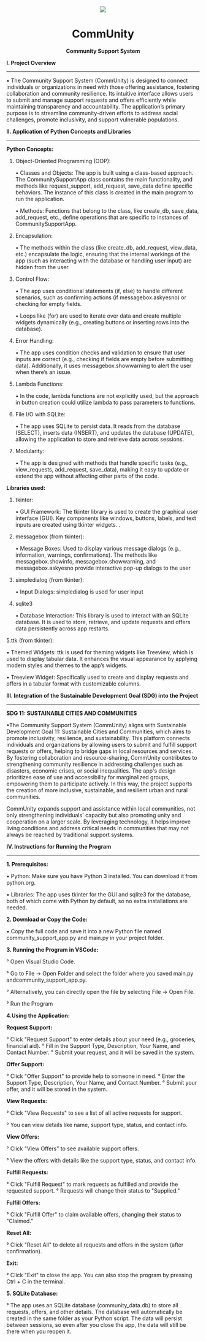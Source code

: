 <div align="center"> <img src="https://github.com/user-attachments/assets/dc6b5547-8896-4f19-a15a-5260dbf9955d">

  # CommUnity
 **Community Support System**</div>
 

**I. Project Overview**

------------------------------------------

  • The Community Support System (CommUnity) is designed to connect individuals or organizations in need with those offering assistance, fostering collaboration and community resilience. Its intuitive interface allows users to submit and manage support requests and offers efficiently while maintaining transparency and accountability. The application’s primary purpose is to streamline community-driven efforts to address social challenges, promote inclusivity, and support vulnerable populations.



**II. Application of Python Concepts and Libraries**

------------------------------------------
      
**Python Concepts:**


   1. Object-Oriented Programming (OOP):
      
         • Classes and Objects: The app is built using a class-based approach. The CommunitySupportApp class contains the main functionality, and methods like request_support, add_request, save_data define 
         specific behaviors. The instance of this class is created in the main program to run the application.

         • Methods: Functions that belong to the class, like create_db, save_data, add_request, etc., define operations that are specific to instances of CommunitySupportApp.
    

   2. Encapsulation:

         •  The methods within the class (like create_db, add_request, view_data, etc.) encapsulate the logic, ensuring that the internal workings of the app (such as interacting with the database or handling user input) are hidden from the user.

   3. Control Flow:
      
         • The app uses conditional statements (if, else) to handle different scenarios, such as confirming actions (if messagebox.askyesno) or checking for empty fields.

         • Loops like (for) are used to iterate over data and create multiple widgets dynamically (e.g., creating buttons or inserting rows into the database).

   4. Error Handling:
       
         • The app uses condition checks and validation to ensure that user inputs are correct (e.g., checking if fields are empty before submitting data). Additionally, it uses messagebox.showwarning to alert the user when there’s an issue.

   5. Lambda Functions:
       
         • In the code, lambda functions are not explicitly used, but the approach in button creation could utilize lambda to pass parameters to functions.

   6. File I/O with SQLite:
       
         • The app uses SQLite to persist data. It reads from the database (SELECT), inserts data (INSERT), and updates the database (UPDATE), allowing the application to store and retrieve data across sessions.

   7. Modularity:
       
        • The app is designed with methods that handle specific tasks (e.g., view_requests, add_request, save_data), making it easy to update or extend the app without affecting other parts of the code. 
      

**Libraries used:**

   1. tkinter:
    
        • GUI Framework: The tkinter library is used to create the graphical user interface (GUI). Key components like windows, buttons, labels, and text inputs are created using tkinter widgets.
.
 
  2. messagebox (from tkinter):
    
       • Message Boxes: Used to display various message dialogs (e.g., information, warnings, confirmations). The methods like messagebox.showinfo, messagebox.showwarning, and messagebox.askyesno provide interactive pop-up dialogs to the user


  3. simpledialog (from tkinter):
    
      • Input Dialogs: simpledialog is used for user input 
        
  4. sqlite3
    
      • Database Interaction: This library is used to interact with an SQLite database. It is used to store, retrieve, and update requests and offers data persistently across app restarts.
     
   5.ttk (from tkinter):

   • Themed Widgets: ttk is used for theming widgets like Treeview, which is used to display tabular data. It enhances the visual appearance by applying modern styles and themes to the app’s widgets.

   • Treeview Widget: Specifically used to create and display requests and offers in a tabular format with customizable columns.
     


**III. Integration of the Sustainable Development Goal (SDG) into the Project**

------------------------------------------

**SDG 11: SUSTAINABLE CITIES AND COMMUNITIES**

  •The Community Support System (CommUnity) aligns with Sustainable Development Goal 11: Sustainable Cities and Communities, which aims to promote inclusivity, resilience, and sustainability. This platform connects individuals and organizations by allowing users to submit and fulfill support requests or offers, helping to bridge gaps in local resources and services. By fostering collaboration and resource-sharing, CommUnity contributes to strengthening community resilience in addressing challenges such as disasters, economic crises, or social inequalities. The app's design prioritizes ease of use and accessibility for marginalized groups, empowering them to participate actively. In this way, the project supports the creation of more inclusive, sustainable, and resilient urban and rural communities.

CommUnity expands support and assistance within local communities, not only strengthening individuals' capacity but also promoting unity and cooperation on a larger scale. By leveraging technology, it helps improve living conditions and address critical needs in communities that may not always be reached by traditional support systems.



**IV. Instructions for Running the Program**

------------------------------------------

 **1. Prerequisites:**
    
  • Python: Make sure you have Python 3 installed. You can download it from python.org.
  
  • Libraries: The app uses tkinter for the GUI and sqlite3 for the database, both of which come with Python by default, so no extra installations are needed.
     

 **2. Download or Copy the Code:**
    
  • Copy the full code and save it into a new Python file named community_support_app.py and main.py in your project folder.
  
  

 **3. Running the Program in VSCode:**

   ° Open Visual Studio Code.
    
   ° Go to File → Open Folder and select the folder where you saved main.py andcommunity_support_app.py.
   
   ° Alternatively, you can directly open the file by selecting File → Open File.
   
   °  Run the Program
   
 
 **4.Using the Application:**
  
  **Request Support:**

° Click "Request Support" to enter details about your need (e.g., groceries, financial aid).
° Fill in the Support Type, Description, Your Name, and Contact Number.
° Submit your request, and it will be saved in the system.

 **Offer Support:**

° Click "Offer Support" to provide help to someone in need.
° Enter the Support Type, Description, Your Name, and Contact Number.
° Submit your offer, and it will be stored in the system.

 **View Requests:**

° Click "View Requests" to see a list of all active requests for support.

° You can view details like name, support type, status, and contact info.

 **View Offers:**

° Click "View Offers" to see available support offers.

° View the offers with details like the support type, status, and contact info.

 **Fulfill Requests:**

° Click "Fulfill Request" to mark requests as fulfilled and provide the requested support.
° Requests will change their status to "Supplied."

 **Fulfill Offers:**

° Click "Fulfill Offer" to claim available offers, changing their status to "Claimed."

 **Reset All:**

° Click "Reset All" to delete all requests and offers in the system (after confirmation).

 **Exit:**

° Click "Exit" to close the app. You can also stop the program by pressing Ctrl + C in the terminal.



**5. SQLite Database:**

° The app uses an SQLite database (community_data.db) to store all requests, offers, and other details. The database will automatically be created in the same folder as your Python script. The data will persist between sessions, so even after you close the app, the data will still be there when you reopen it.



 
